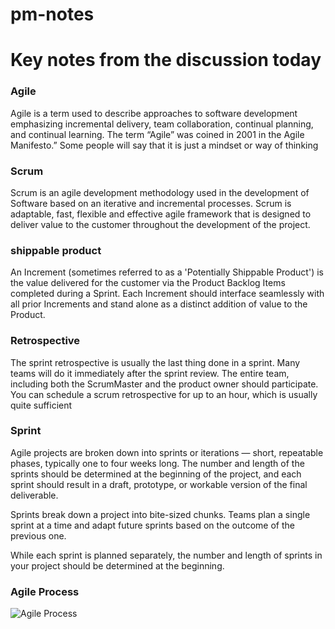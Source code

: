 # pm-notes
# Key notes from the discussion today
### Agile
Agile is a term used to describe approaches to software development emphasizing incremental delivery, team collaboration, continual planning, and continual learning. The term “Agile” was coined in 2001 in the Agile Manifesto.” Some people will say that it is just a mindset or way of thinking

### Scrum
Scrum is an agile development methodology used in the development of Software based on an iterative and incremental processes. Scrum is adaptable, fast, flexible and effective agile framework that is designed to deliver value to the customer throughout the development of the project.

### shippable product

An Increment (sometimes referred to as a 'Potentially Shippable Product') is the value delivered for the customer via the Product Backlog Items completed during a Sprint. Each Increment should interface seamlessly with all prior Increments and stand alone as a distinct addition of value to the Product.

### Retrospective

The sprint retrospective is usually the last thing done in a sprint. Many teams will do it immediately after the sprint review. The entire team, including both the ScrumMaster and the product owner should participate. You can schedule a scrum retrospective for up to an hour, which is usually quite sufficient

### Sprint

Agile projects are broken down into sprints or iterations — short, repeatable phases, typically one to four weeks long. The number and length of the sprints should be determined at the beginning of the project, and each sprint should result in a draft, prototype, or workable version of the final deliverable.

Sprints break down a project into bite-sized chunks. Teams plan a single sprint at a time and adapt future sprints based on the outcome of the previous one. 

While each sprint is planned separately, the number and length of sprints in your project should be determined at the beginning.


### Agile Process

![Agile Process](https://www.google.com/url?sa=i&url=https%3A%2F%2Fwww.micromine.com%2Fagile-development-methodology-increases-productivity-geobank%2F&psig=AOvVaw16KCOfzMhOoN7ze4kjDf8l&ust=1620932952499000&source=images&cd=vfe&ved=0CAIQjRxqFwoTCLiMvIzsxPACFQAAAAAdAAAAABAD)
